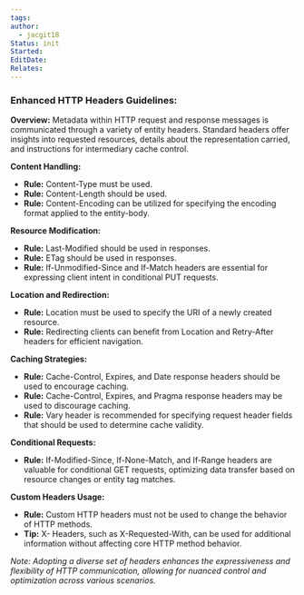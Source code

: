 ```yaml
---
tags: 
author:
  - jacgit18
Status: init
Started: 
EditDate: 
Relates:
---
```

### Enhanced HTTP Headers Guidelines:

**Overview:**
Metadata within HTTP request and response messages is communicated through a variety of entity headers. Standard headers offer insights into requested resources, details about the representation carried, and instructions for intermediary cache control.

**Content Handling:**
- **Rule:** Content-Type must be used.
- **Rule:** Content-Length should be used.
- **Rule:** Content-Encoding can be utilized for specifying the encoding format applied to the entity-body.

**Resource Modification:**
- **Rule:** Last-Modified should be used in responses.
- **Rule:** ETag should be used in responses.
- **Rule:** If-Unmodified-Since and If-Match headers are essential for expressing client intent in conditional PUT requests.

**Location and Redirection:**
- **Rule:** Location must be used to specify the URI of a newly created resource.
- **Rule:** Redirecting clients can benefit from Location and Retry-After headers for efficient navigation.

**Caching Strategies:**
- **Rule:** Cache-Control, Expires, and Date response headers should be used to encourage caching.
- **Rule:** Cache-Control, Expires, and Pragma response headers may be used to discourage caching.
- **Rule:** Vary header is recommended for specifying request header fields that should be used to determine cache validity.

**Conditional Requests:**
- **Rule:** If-Modified-Since, If-None-Match, and If-Range headers are valuable for conditional GET requests, optimizing data transfer based on resource changes or entity tag matches.

**Custom Headers Usage:**
- **Rule:** Custom HTTP headers must not be used to change the behavior of HTTP methods.
- **Tip:** X- Headers, such as X-Requested-With, can be used for additional information without affecting core HTTP method behavior.

*Note: Adopting a diverse set of headers enhances the expressiveness and flexibility of HTTP communication, allowing for nuanced control and optimization across various scenarios.*